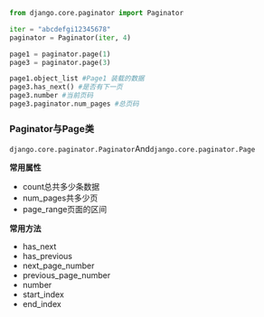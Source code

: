 ```python
from django.core.paginator import Paginator

iter = "abcdefgi12345678"
paginator = Paginator(iter, 4)

page1 = paginator.page(1)
page3 = paginator.page(3)

page1.object_list #Page1 装载的数据
page3.has_next() #是否有下一页
page3.number #当前页码
page3.paginator.num_pages #总页码

```


### Paginator与Page类

`django.core.paginator.Paginator`And`django.core.paginator.Page`

**常用属性**

- count总共多少条数据
- num_pages共多少页
- page_range页面的区间

**常用方法**

- has_next
- has_previous
- next_page_number
- previous_page_number
- number
- start_index
- end_index




